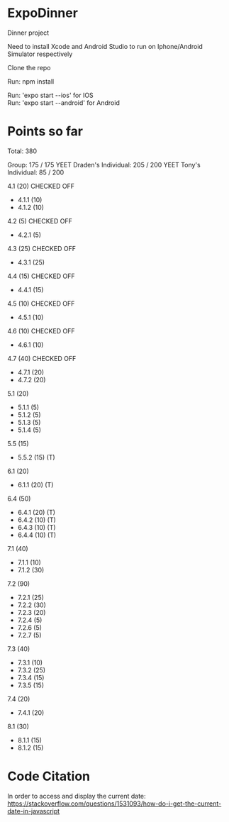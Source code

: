 # ExpoDinner
Dinner project

Need to install Xcode and Android Studio to run on Iphone/Android Simulator respectively

Clone the repo

Run: npm install

Run: 'expo start --ios' for IOS   
Run: 'expo start --android' for Android  



# Points so far
Total: 380

Group: 175 / 175 YEET 
Draden's Individual: 205 / 200 YEET
Tony's Individual: 85 / 200

4.1 (20) CHECKED OFF
  - 4.1.1 (10)
  - 4.1.2 (10)

4.2 (5) CHECKED OFF
  - 4.2.1 (5)

4.3 (25) CHECKED OFF
  - 4.3.1 (25)
  
4.4 (15) CHECKED OFF
  - 4.4.1 (15)
  
4.5 (10) CHECKED OFF
  - 4.5.1 (10)

4.6 (10) CHECKED OFF
  - 4.6.1 (10)

4.7 (40) CHECKED OFF
  - 4.7.1 (20)
  - 4.7.2 (20)


5.1 (20)
  - 5.1.1 (5)
  - 5.1.2 (5)
  - 5.1.3 (5)
  - 5.1.4 (5)
  
5.5 (15)
  - 5.5.2 (15) (T)

6.1 (20)
  - 6.1.1 (20) (T)

6.4 (50)
  - 6.4.1 (20) (T)
  - 6.4.2 (10) (T)
  - 6.4.3 (10) (T)
  - 6.4.4 (10) (T)

7.1 (40)
  - 7.1.1 (10)
  - 7.1.2 (30)

7.2 (90)
  - 7.2.1 (25)
  - 7.2.2 (30)
  - 7.2.3 (20)
  - 7.2.4 (5)
  - 7.2.6 (5)
  - 7.2.7 (5)

7.3 (40)
  - 7.3.1 (10)
  - 7.3.2 (25)
  - 7.3.4 (15)
  - 7.3.5 (15)
  
7.4 (20)
  - 7.4.1 (20)
 
8.1 (30)
  - 8.1.1 (15)
  - 8.1.2 (15)

# Code Citation
  In order to access and display the current date: https://stackoverflow.com/questions/1531093/how-do-i-get-the-current-date-in-javascript



